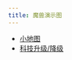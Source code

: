 ```yaml
---
title: 魔兽演示图
---
```


* [小地图](/2024/05/20/war3-minimap/)
* [科技升级/降级](/2024/12/13/war3-technology-sample/)
